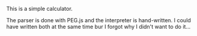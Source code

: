 This is a simple calculator.

The parser is done with PEG.js and the interpreter is hand-written.
I could have written both at the same time bur I forgot why I didn't want to do it...
